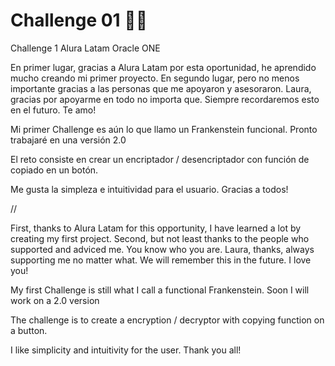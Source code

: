 # Challenge 01 👨‍💻
Challenge 1 Alura Latam Oracle ONE 

En primer lugar, gracias a Alura Latam por esta oportunidad, he aprendido mucho creando mi primer proyecto.
En segundo lugar, pero no menos importante gracias a las personas que me apoyaron y asesoraron.
Laura, gracias por apoyarme en todo no importa que. Siempre recordaremos esto en el futuro. Te amo!

Mi primer Challenge es aún lo que llamo un Frankenstein funcional. Pronto trabajaré en una versión 2.0

El reto consiste en crear un encriptador / desencriptador con función de copiado en un botón.

Me gusta la simpleza e intuitividad para el usuario.
Gracias a todos!

//

First, thanks to Alura Latam for this opportunity, I have learned a lot by creating my first project.
Second, but not least thanks to the people who supported and adviced me. You know who you are.
Laura, thanks, always supporting me no matter what. We will remember this in the future. I love you!

My first Challenge is still what I call a functional Frankenstein. Soon I will work on a 2.0 version

The challenge is to create a encryption / decryptor with copying function on a button.

I like simplicity and intuitivity for the user.
Thank you all!
